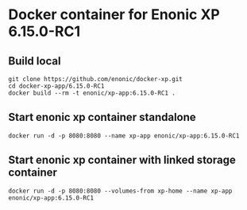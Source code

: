 # Docker container for Enonic XP 6.15.0-RC1

## Build local

    git clone https://github.com/enonic/docker-xp.git
    cd docker-xp-app/6.15.0-RC1
    docker build --rm -t enonic/xp-app:6.15.0-RC1 .

## Start enonic xp container standalone

    docker run -d -p 8080:8080 --name xp-app enonic/xp-app:6.15.0-RC1

## Start enonic xp container with linked storage container

    docker run -d -p 8080:8080 --volumes-from xp-home --name xp-app enonic/xp-app:6.15.0-RC1
